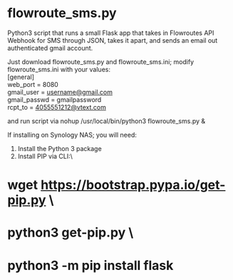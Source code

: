 # flowroute_sms.py

Python3 script that runs a small Flask app that takes in Flowroutes API Webhook for SMS through JSON, takes it apart, and sends an email out authenticated gmail account.

Just download  flowroute_sms.py and flowroute_sms.ini; modify flowroute_sms.ini with your values:\
[general]\
web_port = 8080\
gmail_user = username@gmail.com\
gmail_passwd = gmailpassword\
rcpt_to = 4055551212@vtext.com

and run script via
nohup /usr/local/bin/python3 flowroute_sms.py &

If installing on Synology NAS; you will need:
1) Install the Python 3 package
2) Install PIP via CLI:\
# wget https://bootstrap.pypa.io/get-pip.py \
# python3 get-pip.py \
# python3 -m pip install flask 

